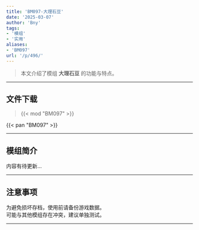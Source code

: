 ```yaml
---
title: 'BM097-大理石豆'
date: '2025-03-07'
author: 'Bny'
tags:
- '模组'
- '实用'
aliases:
- 'BM097'
url: '/p/496/'
---
```


> 本文介绍了模组 **大理石豆** 的功能与特点。

---

## 文件下载  

> {{< mod "BM097" >}}  

{{< pan "BM097" >}}  

---

## 模组简介

>  
内容有待更新...  

---

## 注意事项

>  
为避免损坏存档，使用前请备份游戏数据。  
可能与其他模组存在冲突，建议单独测试。  

---

